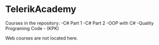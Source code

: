 TelerikAcademy
==============
Courses in the repository:
-C# Part 1 
-C# Part 2
-OOP with C#
-Quality Programing Code - (KPK)

Web courses are not located here.
